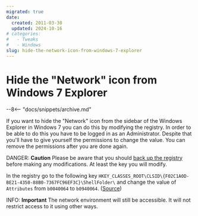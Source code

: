```yaml
---
migrated: true
date:
  created: 2011-03-30
  updated: 2024-10-16
# categories:
#   - Tweaks
#   - Windows
slug: hide-the-network-icon-from-windows-7-explorer
---
```


# Hide the "Network" icon from Windows 7 Explorer

--8<-- "docs/snippets/archive.md"

If you want to hide the "Network" icon from the sidebar of the Windows Explorer in Windows 7 you can do this by modifying the registry.
In order to be able to do this you have to be logged in as an Administrator.
Despite that you'll have to give yourself the permissions to change the value.
You can remove the permissions after you are done again.

DANGER: **Caution**
Please be aware that you should [back up the registry](https://www.bleepingcomputer.com/tutorials/how-to-backup-and-restore-the-windows-registry/ "Back up the registry") before making any modifications.
At least the key you will modify.

In the registry go to the following key `HKEY_CLASSES_ROOT\CLSID\{F02C1A0D-BE21-4350-88B0-7367FC96EF3C}\ShellFolder\` and change the value of `Attributes` from `b0040064` to `b0940064`. ([Source](https://web.archive.org/web/20130122062615/https://social.technet.microsoft.com/Forums/en-US/w7itproui/thread/a78d5dfb-4b19-4f25-b220-5bcecfc06ac4#4c1b605b-f1c5-45db-bb62-21d045987fe1))

INFO: **Important**
The network environment will still be accessible.
It will not restrict access to it using other ways.
